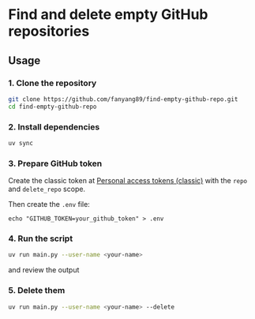 # Find and delete empty GitHub repositories

## Usage

### 1. Clone the repository

```bash
git clone https://github.com/fanyang89/find-empty-github-repo.git
cd find-empty-github-repo
```

### 2. Install dependencies

```bash
uv sync
```

### 3. Prepare GitHub token

Create the classic token at [Personal access tokens (classic)](https://github.com/settings/tokens)
with the `repo` and `delete_repo` scope.

Then create the `.env` file:

```
echo "GITHUB_TOKEN=your_github_token" > .env
```

### 4. Run the script

```bash
uv run main.py --user-name <your-name>
```

and review the output

### 5. Delete them

```bash
uv run main.py --user-name <your-name> --delete
```
